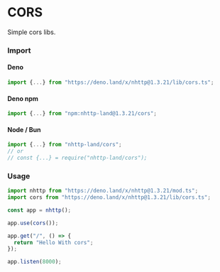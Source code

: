 # CORS
Simple cors libs.

### Import
#### Deno
```ts
import {...} from "https://deno.land/x/nhttp@1.3.21/lib/cors.ts";
```
#### Deno npm
```ts
import {...} from "npm:nhttp-land@1.3.21/cors";
```
#### Node / Bun
```ts
import {...} from "nhttp-land/cors";
// or
// const {...} = require("nhttp-land/cors");
```

### Usage
```ts
import nhttp from "https://deno.land/x/nhttp@1.3.21/mod.ts";
import cors from "https://deno.land/x/nhttp@1.3.21/lib/cors.ts";

const app = nhttp();

app.use(cors());

app.get("/", () => {
  return "Hello With cors";
});

app.listen(8000);
```